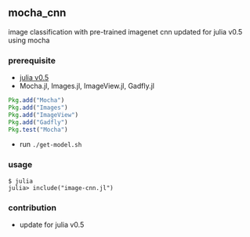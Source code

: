 ## mocha_cnn
image classification with pre-trained imagenet cnn updated for julia v0.5 using mocha

### prerequisite
* [julia v0.5](http://julialang.org/downloads/)
* Mocha.jl, Images.jl, ImageView.jl, Gadfly.jl
```julia
Pkg.add("Mocha")
Pkg.add("Images")
Pkg.add("ImageView")
Pkg.add("Gadfly")
Pkg.test("Mocha")
```
* run `./get-model.sh`

### usage
```
$ julia
julia> include("image-cnn.jl")
```

### contribution
* update for julia v0.5
